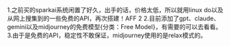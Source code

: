 1.之前买的sparkai系统闲置了好久，出手的话，价格太低，所以就用linux do以及从网上搜集到的一些免费的API，再次搭建！AFF 2
2.目前添加了gpt、claude、gemini以及midjourney的免费模型{分类：Free Model}，有需要的可以去看看。
3.由于是免费的API，稳定性不敢保证，midjourney使用的是relax模式的。
